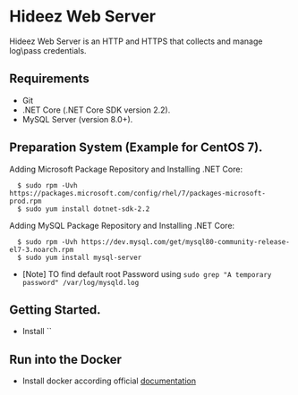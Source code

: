 # Hideez Web Server

Hideez Web Server is an HTTP and HTTPS that collects and manage log\pass credentials.

## Requirements

  * Git
  * .NET Core (.NET Core SDK version 2.2).
  * MySQL Server (version 8.0+).

## Preparation System (**Example** for CentOS 7).

  Adding Microsoft Package Repository and Installing .NET Core:

```shell
  $ sudo rpm -Uvh https://packages.microsoft.com/config/rhel/7/packages-microsoft-prod.rpm
  $ sudo yum install dotnet-sdk-2.2
```

  Adding MySQL Package Repository and Installing .NET Core:

```shell
  $ sudo rpm -Uvh https://dev.mysql.com/get/mysql80-community-release-el7-3.noarch.rpm
  $ sudo yum install mysql-server
```
  * [Note] TO find default root Password using `sudo grep "A temporary password" /var/log/mysqld.log`

## Getting Started.

  * Install ``


## Run into the Docker
  * Install docker according official [documentation](https://docs.docker.com/install/linux/docker-ce/debian/)